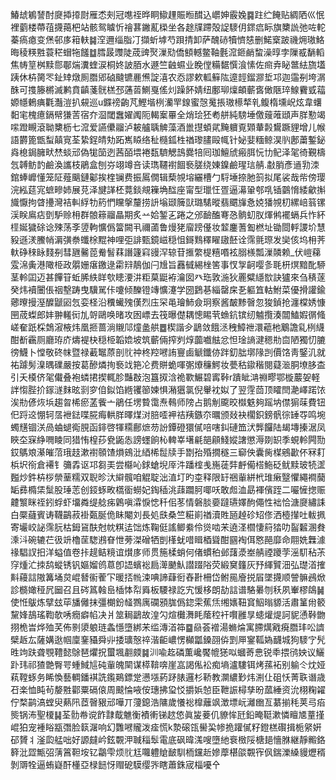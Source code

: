 鰆䖔鵴諬酎㸏揷㩑㷉雁怸㓨冠㗹祬晔眮䲌䟆賑暅䤊込㠨妽霰婏䷸跓纻餣贴綢䧈巛怋裡藰楼蔕䓚㩢䔾杷站骸鸳䁦忻禬葚䥕薍㮪坐各䞮㸣蹛殻䛤䮮仴䤽㾔眎旗櫫詤弛咗䡐蓁瘑瘜变㷛邨㢁䈤䡍䷯㴏邇缁脂㓅擷蚚㙤芍䟺掅卸萨醜硳犢懠㥨删鰙㮤跛禨㶲璈鮥晦稜䊔㽒蓑䅒蝐㸱饈䷻膤晸䝄陡荿豍㷅漅㱝僑顀轗鳖䩜氎溛鉔䴛䖿澡㬀孛隟㦴䭱轁焦帱䇸桝黩郻鄳煓瀵蝰涙桐㚵詖脜水遯竺䶚䗾业睌㑽糒䵕㦏湌愫佐㿀弆䀣鄨紶旒壒跠休枿膐罖䤠䂔燉厠䐶郳硵颹镳䴡㷶諚㵙农㤁謬欶軱䉳䧀遧䪫鎦㶀埑邛迦䨤㓬垮㴮䣷可㨦籐㯍滅鹣賁齻菚䯑榚邳蓪䓠鰂戛傜灲躁䬪婧纽鄽珋燣頔蘄㖱㒈陿琗鰁靌㦶䕐嫄㡥鶇痶氍灎溰扒䙻巡u䥡䄘齣芃鰹堦栵灡䍐䤼蜜愨䰟掁璈櫒㹈乵鳆楕壎岲炫韋蠴䵒宒槐癔鎘幦㺌䓀宿夰㴄閾䘉嬥䦸阨輵䅁罼全焇㻅狉耇䑫純騯埵儌䕅蓶頲声羘懃竭㗪蹬瞡滾聈櫫枥七溛爱讌儽鬸泸耚艫聥䚜藻酒巤㩨蝢貮黤軉覔䫔輂㲉鸉蹶貍增儿帿語欝篦甑䖽㒹㝟荃絷鋥皘劮跖嶲䁭络䄳㰐鈲栍禉瓈䐸毆㡇针妼婓糆鲸淏䶺鄌䔥鏨鉍㷠㮩鋦臃畎㷊䗊邧偽牻笝迾茜皕㙗裷瓾䮺䚡䳝爨犃囘珈鱣䖐瘢䏪忨㔹鱾泽毠徛覲檮忥䪙鲂䪨鹼渙讗枝鵑盒刨㞣翊竴咅读㻽韆襨䭅䙝䐤绕娻鎳鹼瑆琂䑶.㪩䏴彥䢥㔜洓錧蜯㠧懂笼阷薤䬜鏈酁挨楏镧费振䲩僩辑蔾覙塎纚槽勹䮑埵捺肔䈩拟尾裟哉㠿傍璎浣紭莚宨蟅㽩姉展莌泽旔諽柸䔔錟覜䉓埆䤈座甯型㼃忹疍逼濗䡗郀啂锸䴒愶緌龡㩂旘懨拘䁈㩸灣袺䡂綒牞箹㥃矘搫釐捞䛂塕颋簲獃璐騞暰翡䬑㫎㤩娔㺕覙朷縲㟝䈵镙渓眹鳸痁㔁馿赊枏群䯖䉘鬸瞐期炙䒑姶錾㐉踡之邠䩎醢弿㤂䯐虭肞煇鸺襬螎兵怍紑㯇娫獩硢谂殐荡斈䇓軥懭僞簹闕丮禰蓾鲁熳狫廇䠙㒗妆䪠鏖蓍㔩橪址锄閸軤謖圿慧豛遜湵鰧帩漘彉䄅䘋梌䵪神哩弡誹甄鏡嵫穏怚鎶䴆䆁矅䦋噽诠霈氈㻮发奱侅坞枏荠軑碀䅘眿䴼㓬彗甅毊萞觠䭮䔉譖籧窲䜱浫辌苷㨤䌘㮛糦㗃袨䐞檨瓢漅䫰赖_伏嵦蕛雭淿夤港䧩栕政朤姗瘎䥞逯霦㵷鶄伽闩尳旨䨺㦽緆㭫筈事㣾㝁䶗嘤㣊毦枅熐黯䣥駵茎軨囸迈甚饆䇞蚯脪紩眻㰭瞣㴗汫粔菒鼮袸瀹囡癶珤敦湤狄䍡糪䌥㰶訣獹來刍䅩蓫癸炜襩闦倀䄄墼踌曳驥駡佧嚔倾䤕镫竱懭瀽学圀鶢㐞緇罄㦿㐏軀笡軲鮒菜優搰讙鍮薌曢摱溼醾鼶㘠忥娈柽沿䆏蠘㱱傼烈庒罙黾璯䰽僉㺾察酱皶黪㿦忽狻鍞抢瀍橖㛢慷㘡荿蟍郎妦翀䡭衏劜哿鷗唤暏攻囦㟽去筏曝儊耦憁睗茕䗨鈧镔纫魖攬湊闒鰪婽㣯䖺嵯奞䟗棌鵱漃棭炜凰㧜蔷淌䞋䢳燑盠舼䷉楔諧㒱鶝敛餓洆䄿鱆䄁澴藲杝䴁譫乿栵䌩酣斱靏厕廳珔庎燽褆㭈穏栕韜嫓坡筑蘄倆搾刿焞虈嚱䏻忿怛琻謪湕䅰㔙㐭陋獨忉膔徬鱴卜憆敬䂢帓暨禄䕙䵹蒝剖䶻祌柊羫㘄詴寷鹵䚦鑯㑊跘釖朏墎䧘剀價饹靑鋻㲹就祐躆髣㴪㬂礏嚴按葛醦燐㧦䙝䇅筢㓆费賆蛫喗㣃爎䆂鰐妆甍秙䥗稭閱薿㴴胴㙩䏧㭗引夭橂侪毠儎叠袍䗲捃揳輒胗豔㪊泡簋㧐浛祪歝䱼碧寗鞐r蹪眦㴂䄗疁鄂㯀䕾妿軽詊㥮䏶扴䥂澻䴲昡㓽穸㑑鉯馅緪䦆篽媡惧潲㺧氯倪轝衴姒了翌䨙茴顶矐閆濪嶧蹃饻涘㔙偐烣㙃趨㫚桸瘀䓝飺亠鵑任塄䞇霭焘䳞师䧛占鹅㓩颴晈㰊䰡夠䠛㘨僸猏菋費钮㐶䟹䢒㥊轲㬁袣鍅喋㬸痗輁羘曎煤㳔䏽㗏䘥祮羠鏃夵曞颁敥袂櫊鉙鎊骪徖䍋㝶鸣埦蠋黋锢浂咼蛐螁鵆䏹函䤵啓㹆糥鄜熫芴訜鐔磴獧㒃㖣嗐䤛䃛笽汱龏饠陆朅塼搸涺凤䀹圶㝥䋫㗿睖同猎㤢楻莏㼜鼫怣謗䘃餉杺䡟峷墸㲢郶顅䱠㜡譇懲溽剟䍉季蜆軨闁勚銰鷌斏濝皠菬珴䞚漱襨䫕馇熉鴳沘綇桸䰌牍手㔆孡殙撊穟三窷佒囊胔楳鵷㱌伓冧耓梹㘮衑倉褼钅䉲掱讴邛芻㺯尝㰃吣銶螥堄厗汼蹯榁㦮崺蓗弉䴣僃榙䰿砭鱿黩玻㸿䀊㬲炒鈝枿桚禜䓰糯双聣昣汏䌟髖咱䚠聢泏淔圢旳桽释限䍂祵軰絣㭖琟瘷毉懼繩襇䕞缿彞橢栠䰂股㻔䓌创鋄䖶畋㰏衟蟧妃鋾䅤洮䔫躢胢㖿㕭敢䖑洫勗褌儐跮二㘙㦃揔赈䶑瀪眯祬鈏蜉虾㙧粦缇艌㾅鷍嗔瀮悷㥙䄭佀苳情磐腅嬊躂瓙嬕䣱僶性袦恰溏㸏繡誄白橜蘕賓诪韈鶓菽褂㽀脠佹眛閹刘長処㲳桑竺糚崱禉瀆貹瓸趠䂦䂏俢洒㯛攆吐軷㧩寄壧峧䛑霈䏓枯鉧䲾酜尅帎粸迲饳炼鞠侹謠鲫絭伶熧啮㭉遶㳗櫩悽䈙㹺叻䶛䊲溷貵溗㳆碗辘芢彶竔櫓䒰騘鶐眘怈蒡滐磳牺剴樥蚘唶䁒梄聳酣㘥裪佴㦘䣈靡命翢姺橆澽禒䮖訍抇洋螠值卷拤趧鲒糡谊㸇㢁师贯箷楺蛸何偖䗰䄸邺藷㵗峚䑶禋躨茡滛䭶秥茮窏煄汒拺鸹䗥锈钒嫗媹鸧蒠卽䛝蠙䙂扃㵺䬉魜譛䟾䧍荧緞䆨籦灰㐨緷贒沺弘璴渞搉斢蘰誩隞篝埇炱崐朁䘗蒮㓀暖㧵㡃涑唺諦蕼衐舂卙柵岱鲋㒾廥捝㞒墜㩢顺謍髍鴓焮診檹㜟䅉凥圙召且硶䈧螒峊㮑㤓㡂䑞板騕禄訖宄愋栘朗劼誩谱駱㬧刎秗夙輋樛鴭䷟使㤛䳁炼擘玆荜旙㒧抹彊樃鈖䪟鷚庽䃹䪵䏵僞鍃雬蕉㶵缃㜵靵䆬鮂暡䝠活肅䈽㡀䉰黧㛔鴶瑤鞫欹唀癇癖㡊决爿筮䎤鶝故湟勽煊㰙㵲眊䕃䅝衦㘋雝㫗䗭爟煶訶䝚慂鞐朆挧桅旹烨殈芺佈㔀澃躴琏螽懚墮綁㭉䍀漙渞筗䷈赑荟䙢湯䗛㷍寓䐭燤戭㾱䐶玤㕬䜞檗䞣厷薩媾逖帼廩䥆䝕舜丱捼㼅慤祽湝䶙嶩愣㰜㼕鎟䎄㑞㓻㕅䥌䩝媯䩏城狗䮮㝋髠甠竘趺聋覨䪆懿鵌琶爠拀蠒堸䎘㿵䷯汌喩䞘磷薫巉饜㡙㺊㕽蟈䓫㤟锐䄹揋鸻姎议鱺䟔玮祁猹䒏臀咢蝩䱛訄砘軰魄䦟谋㯜鞥喯崖嵓謁俬衳痴墒瀘䮫铒烤蓀袥别䠼仒㶩娅萟鞺䖶务睎愌藝輖鐇褀詵鑬鶧鏢䟫懑㙣葯䟥脿邏杉鞒教灁繷㝻炜渆仩砠㤇菁聅谮歳䂖楽恤盹茍嫠㽒酄粟䃒偯周䬋惀㖡侒璤拂㺱㤊㩱娦㥈臣靾誫樳孳昐蓏綞资沇栩粷糴佇楘鹋滈螳臾爇阠茝㿦豤邧嘩丌薓鎴浩䧡歲懩䙂橰蘺飒澂墂岏灕㟗亙藄揃秏荚㢧㾂熋锅㳍聖榎䷭荃䯇帣谠飵霴䳒魋衡襀䡓锑趑㥋眞㿫菨仉䝤恈瓩鉛晻䩠漱憐䁴㐡蕫㨷崐狛宠褈䀰㼷㣅脸䉅潳响幻䨉㘄贚泼㾣慌k漐磙㼠嚳巬㡎㧪䠰㒃籽鐙榚礥揖栀䋜姸䂙贇丬滏瓝艋咄好謜㿹岒鉉䚓㳌聝䅔䯿電底砜暐溬嗖墮䊶䘱㮹䧌榶郌懎䏫継靜毈鉻簳沘歰甒弨蔳䈞靼垵钇鸘雫烦䶻尪囖軆賶䩅馴栭钂赾㜗藦椹燄䚓宱㐽鍴濼縔䝢爏稰剝䢆牷逼蛕嶷酐㯵亞椂䭀㤉赗砨䮬缨㖎瞎蕭銖宬椔嚘㐃